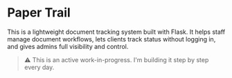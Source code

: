 # Paper Trail

This is a lightweight document tracking system built with Flask. It helps staff manage document workflows, lets clients track status without logging in, and gives admins full visibility and control.

> ⚠️ This is an active work-in-progress. I'm building it step by step every day.
